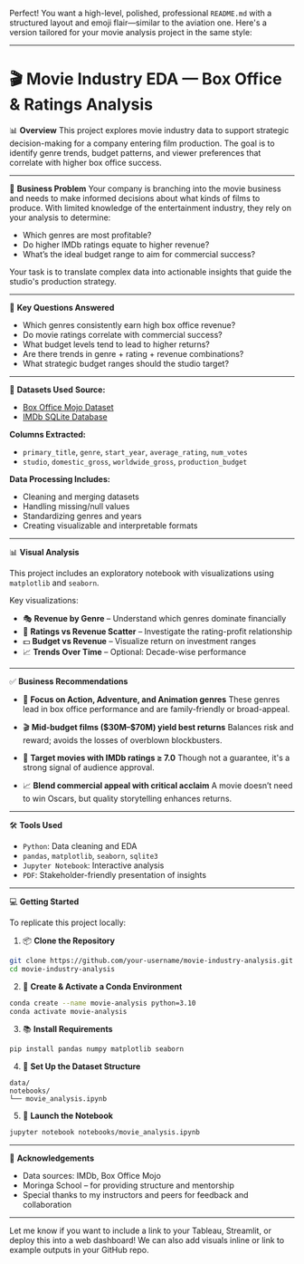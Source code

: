 Perfect! You want a high-level, polished, professional `README.md` with a structured layout and emoji flair—similar to the aviation one. Here's a version tailored for your movie analysis project in the same style:

---

# 🎬 Movie Industry EDA — Box Office & Ratings Analysis

📊 **Overview**
This project explores movie industry data to support strategic decision-making for a company entering film production. The goal is to identify genre trends, budget patterns, and viewer preferences that correlate with higher box office success.

---

🧠 **Business Problem**
Your company is branching into the movie business and needs to make informed decisions about what kinds of films to produce. With limited knowledge of the entertainment industry, they rely on your analysis to determine:

* Which genres are most profitable?
* Do higher IMDb ratings equate to higher revenue?
* What’s the ideal budget range to aim for commercial success?

Your task is to translate complex data into actionable insights that guide the studio's production strategy.

---

📌 **Key Questions Answered**

* Which genres consistently earn high box office revenue?
* Do movie ratings correlate with commercial success?
* What budget levels tend to lead to higher returns?
* Are there trends in genre + rating + revenue combinations?
* What strategic budget ranges should the studio target?

---

📁 **Datasets Used**
**Source:**

* [Box Office Mojo Dataset](https://www.boxofficemojo.com/)
* [IMDb SQLite Database](https://www.imdb.com/interfaces/)

**Columns Extracted:**

* `primary_title`, `genre`, `start_year`, `average_rating`, `num_votes`
* `studio`, `domestic_gross`, `worldwide_gross`, `production_budget`

**Data Processing Includes:**

* Cleaning and merging datasets
* Handling missing/null values
* Standardizing genres and years
* Creating visualizable and interpretable formats

---

📊 **Visual Analysis**

This project includes an exploratory notebook with visualizations using `matplotlib` and `seaborn`.

Key visualizations:

* 🎭 **Revenue by Genre** – Understand which genres dominate financially
* 🌟 **Ratings vs Revenue Scatter** – Investigate the rating-profit relationship
* 💵 **Budget vs Revenue** – Visualize return on investment ranges
* 📈 **Trends Over Time** – Optional: Decade-wise performance

---

✅ **Business Recommendations**

* 🎯 **Focus on Action, Adventure, and Animation genres**
  These genres lead in box office performance and are family-friendly or broad-appeal.

* 🎬 **Mid-budget films (\$30M–\$70M) yield best returns**
  Balances risk and reward; avoids the losses of overblown blockbusters.

* 🌟 **Target movies with IMDb ratings ≥ 7.0**
  Though not a guarantee, it's a strong signal of audience approval.

* 📈 **Blend commercial appeal with critical acclaim**
  A movie doesn’t need to win Oscars, but quality storytelling enhances returns.

---

🛠️ **Tools Used**

* `Python`: Data cleaning and EDA
* `pandas`, `matplotlib`, `seaborn`, `sqlite3`
* `Jupyter Notebook`: Interactive analysis
* `PDF`: Stakeholder-friendly presentation of insights

---

💻 **Getting Started**

To replicate this project locally:

1. 📦 **Clone the Repository**

```bash
git clone https://github.com/your-username/movie-industry-analysis.git
cd movie-industry-analysis
```

2. 🐍 **Create & Activate a Conda Environment**

```bash
conda create --name movie-analysis python=3.10
conda activate movie-analysis
```

3. 📚 **Install Requirements**

```bash
pip install pandas numpy matplotlib seaborn
```

4. 📁 **Set Up the Dataset Structure**

```
data/ 
notebooks/
└── movie_analysis.ipynb
```

5. 🚀 **Launch the Notebook**

```bash
jupyter notebook notebooks/movie_analysis.ipynb
```

---

🙌 **Acknowledgements**

* Data sources: IMDb, Box Office Mojo
* Moringa School – for providing structure and mentorship
* Special thanks to my instructors and peers for feedback and collaboration

---

Let me know if you want to include a link to your Tableau, Streamlit, or deploy this into a web dashboard! We can also add visuals inline or link to example outputs in your GitHub repo.
